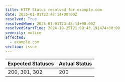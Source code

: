 ```yaml
---
title: HTTP Status resolved for example.com
date: 2025-01-01T23:48:14+00:00Z
resolved: True
resolvedWhen: 2025-01-01T23:48:14+00:00Z
resolvedStartTime: 2024-10-25T21:09:43.191474+00:00
severity: notice
affected:
  - example.com
section: issue
---
```


| Expected Statuses | Actual Status  |
|-------------------|----------------|
| 200, 301, 302 | 200 |
